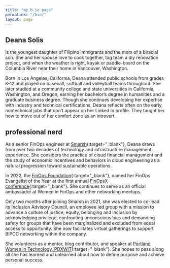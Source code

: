 ```yaml
---
title: "my b.io page"
permalink: "/bio/"
layout: page
---
```



## Deana Solis 
is the youngest daughter of Filipino immigrants and the mom of a biracial son. She and her spouse love to cook together, tag team a diy renovation project, and when the weather is right, kayak or paddle-board on the Columbia River near their home in Vancouver, Washington. 

Born in Los Angeles, California, Deana attended public schools from grades K-12 and played on baseball, softball and volleyball teams throughout. She later studied at a community college and state universities in California, Washington, and Oregon, earning her bachelor’s degree in humanities and a graduate business degree. Though she continues developing her expertise with industry and technical certifications, Deana reflects often on the early, nontechnical jobs that don’t appear on her Linked In profile. They taught her how to move out of her comfort zone as an introvert. 

## professional nerd

As a senior FinOps engineer at [Smarsh](https://www.smarsh.com/){:target="_blank"}, Deana draws from over two decades of technology and infrastructure management experience. She considers the practice of cloud financial management and the study of economic incentives and behaviors in cloud engineering as a natural progression toward sustainable operations.

In 2022, the [FinOps Foundation](https://www.finops.org/introduction/what-is-finops/){:target="_blank"}, named her FinOps Evangelist of the Year at the first annual [FinOpsX conference](https://youtu.be/-It8MhfTdmQ?t=1116){:target="_blank"}. She continues to serve as an official ambassador at Women in FinOps and other networking meetups. 

Only two months after joining Smarsh in 2021, she was elected to co-lead its Inclusion Advisory Council, an employee led group with a mission to advance a culture of justice, equity, belonging and inclusion by acknowledging privilege, confronting unconscious bias and demanding safety for groups that have been marginalized and excluded from equal access to opportunity. She now facilitates virtual gatherings to support BIPOC networking within the company.

She volunteers as a mentor, blog contributor, and speaker at [Portland Women in Technology, PDXWIT](https://www.pdxwit.org/){:target="_blank"}. She hopes to pass along all she has learned and unlearned about how to define purpose and achieve personal success. 
